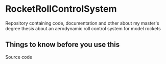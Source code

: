 # RocketRollControlSystem
Repository containing code, documentation and other about my master's degree thesis about an aerodynamic roll control system for model rockets 

## Things to know before you use this
Source code 
